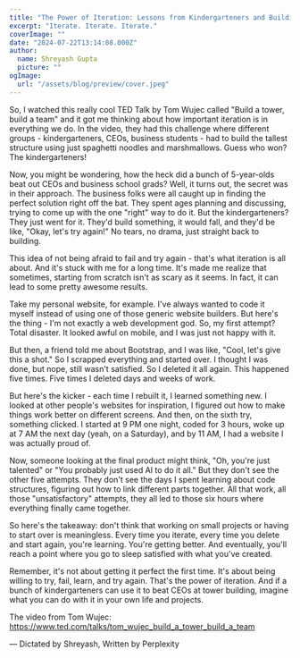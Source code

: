 ```yaml
---
title: "The Power of Iteration: Lessons from Kindergarteners and Building Websites"
excerpt: "Iterate. Iterate. Iterate."
coverImage: ""
date: "2024-07-22T13:14:08.000Z"
author:
  name: Shreyash Gupta
  picture: ""
ogImage:
  url: "/assets/blog/preview/cover.jpeg"
---
```


So, I watched this really cool TED Talk by Tom Wujec called "Build a tower, build a team" and it got me thinking about how important iteration is in everything we do. In the video, they had this challenge where different groups - kindergarteners, CEOs, business students - had to build the tallest structure using just spaghetti noodles and marshmallows. Guess who won? The kindergarteners!

Now, you might be wondering, how the heck did a bunch of 5-year-olds beat out CEOs and business school grads? Well, it turns out, the secret was in their approach. The business folks were all caught up in finding the perfect solution right off the bat. They spent ages planning and discussing, trying to come up with the one "right" way to do it. But the kindergarteners? They just went for it. They'd build something, it would fall, and they'd be like, "Okay, let's try again!" No tears, no drama, just straight back to building.

This idea of not being afraid to fail and try again - that's what iteration is all about. And it's stuck with me for a long time. It's made me realize that sometimes, starting from scratch isn't as scary as it seems. In fact, it can lead to some pretty awesome results.

Take my personal website, for example. I've always wanted to code it myself instead of using one of those generic website builders. But here's the thing - I'm not exactly a web development god. So, my first attempt? Total disaster. It looked awful on mobile, and I was just not happy with it.

But then, a friend told me about Bootstrap, and I was like, "Cool, let's give this a shot." So I scrapped everything and started over. I thought I was done, but nope, still wasn't satisfied. So I deleted it all again. This happened five times. Five times I deleted days and weeks of work.

But here's the kicker - each time I rebuilt it, I learned something new. I looked at other people's websites for inspiration, I figured out how to make things work better on different screens. And then, on the sixth try, something clicked. I started at 9 PM one night, coded for 3 hours, woke up at 7 AM the next day (yeah, on a Saturday), and by 11 AM, I had a website I was actually proud of.

Now, someone looking at the final product might think, "Oh, you're just talented" or "You probably just used AI to do it all." But they don't see the other five attempts. They don't see the days I spent learning about code structures, figuring out how to link different parts together. All that work, all those "unsatisfactory" attempts, they all led to those six hours where everything finally came together.

So here's the takeaway: don't think that working on small projects or having to start over is meaningless. Every time you iterate, every time you delete and start again, you're learning. You're getting better. And eventually, you'll reach a point where you go to sleep satisfied with what you've created.

Remember, it's not about getting it perfect the first time. It's about being willing to try, fail, learn, and try again. That's the power of iteration. And if a bunch of kindergarteners can use it to beat CEOs at tower building, imagine what you can do with it in your own life and projects.

The video from Tom Wujec: https://www.ted.com/talks/tom_wujec_build_a_tower_build_a_team

— Dictated by Shreyash, Written by Perplexity 